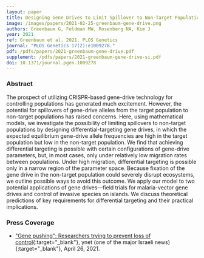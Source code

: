 ```yaml
---
layout: paper
title: Designing Gene Drives to Limit Spillover to Non-Target Populations
image: /images/papers/2021-02-25-greenbaum-gene-drive.png
authors: Greenbaum G, Feldman MW, Rosenberg NA, Kim J 
year: 2021
ref: Greenbaum et al. 2021. PLOS Genetics
journal: "PLOS Genetics 17(2):e1009278."
pdf: /pdfs/papers/2021-greenbaum-gene-drive.pdf
supplement: /pdfs/papers/2021-greenbaum-gene-drive-si.pdf
doi: 10.1371/journal.pgen.1009278
---
```


### Abstract
The prospect of utilizing CRISPR-based gene-drive technology for controlling populations has generated much excitement. However, the potential for spillovers of gene-drive alleles from the target population to non-target populations has raised concerns. Here, using mathematical models, we investigate the possibility of limiting spillovers to non-target populations by designing differential-targeting gene drives, in which the expected equilibrium gene-drive allele frequencies are high in the target population but low in the non-target population. We find that achieving differential targeting is possible with certain configurations of gene-drive parameters, but, in most cases, only under relatively low migration rates between populations. Under high migration, differential targeting is possible only in a narrow region of the parameter space. Because fixation of the gene drive in the non-target population could severely disrupt ecosystems, we outline possible ways to avoid this outcome. We apply our model to two potential applications of gene drives—field trials for malaria-vector gene drives and control of invasive species on islands. We discuss theoretical predictions of key requirements for differential targeting and their practical implications.


### Press Coverage
* ["Gene pushing": Researchers trying to prevent loss of control](https://www.ynet.co.il/environment-science/article/B1l9MUXv00){:target="_blank"}, ynet (one of the major Israeli news){:target="_blank"}, April 26, 2021.

